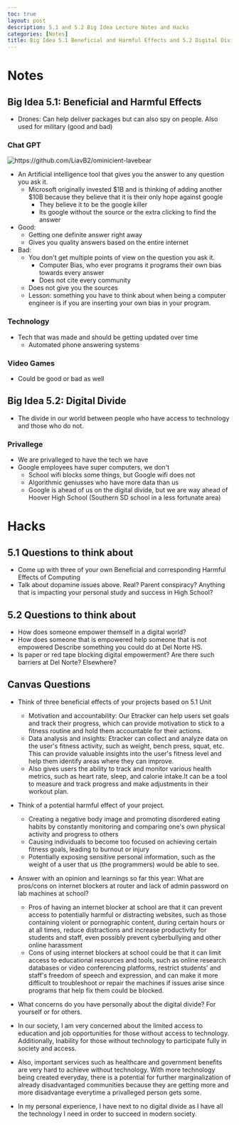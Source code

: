 ```yaml
---
toc: true
layout: post
description: 5.1 and 5.2 Big Idea Lecture Notes and Hacks
categories: [Notes]
title: Big Idea 5.1 Beneficial and Harmful Effects and 5.2 Digital Divide Notes and Hacks
---
```


# Notes

## Big Idea 5.1: Beneficial and Harmful Effects
- Drones: Can help deliver packages but can also spy on people. Also used for military (good and bad)

### Chat GPT

![]({{site.baseurl}}/images/gpt.png "https://github.com/LiavB2/ominicient-lavebear") 

- An Artificial intelligence tool that gives you the answer to any question you ask it.
    - Microsoft originally invested $1B and is thinking of adding another $10B because they believe that it is their only hope against google
        - They believe it to be the google killer
        - Its google without the source or the extra clicking to find the answer
- Good:
    - Getting one definite answer right away
    - Gives you quality answers based on the entire internet
- Bad:
    - You don't get multiple points of view on the question you ask it.
        - Computer Bias, who ever programs it programs their own bias towards every answer
        - Does not cite every community
    - Does not give you the sources 
    - Lesson: something you have to think about when being a computer engineer is if you are inserting your own bias in your program.

### Technology
- Tech that was made and should be getting updated over time
    - Automated phone answering systems 

### Video Games
- Could be good or bad as well


## Big Idea 5.2: Digital Divide
- The divide in our world between people who have access to technology and those who do not.

### Privallege
- We are privalleged to have the tech we have
- Google employees have super computers, we don't
    - School wifi blocks some things, but Google wifi does not
    - Algorithmic geniusses who have more data than us
    - Google is ahead of us on the digital divide, but we are way ahead of Hoover High School (Southern SD school in a less fortunate area)



# Hacks

## 5.1 Questions to think about
- Come up with three of your own Beneficial and corresponding Harmful Effects of Computing
- Talk about dopamine issues above. Real? Parent conspiracy? Anything that is impacting your personal study and success in High School?

## 5.2 Questions to think about
- How does someone empower themself in a digital world?
- How does someone that is empowered help someone that is not empowered Describe something you could do at Del Norte HS.
- Is paper or red tape blocking digital empowerment? Are there such barriers at Del Norte? Elsewhere?

## Canvas Questions
- Think of three beneficial effects of your projects based on 5.1 Unit
    - Motivation and accountability: Our Etracker can help users set goals and track their progress, which can provide motivation to stick to a fitness routine and hold them accountable for their actions.
    - Data analysis and insights: Etracker can collect and analyze data on the user's fitness activity, such as weight, bench press, squat, etc. This can provide valuable insights into the user's fitness level and help them identify areas where they can improve.
    - Also gives users the ability to track and monitor various health metrics, such as heart rate, sleep, and calorie intake.It can be a tool to measure and track progress and make adjustments in their workout plan.

- Think of a potential harmful effect of your project.
    - Creating a negative body image and promoting disordered eating habits by constantly monitoring and comparing one's own physical activity and progress to others
    - Causing individuals to become too focused on achieving certain fitness goals, leading to burnout or injury
    - Potentially exposing sensitive personal information, such as the weight of a user that us (the programmers) would be able to see.

- Answer with an opinion and learnings so far this year:  What are pros/cons on internet blockers at router and lack of admin password on lab machines at school?
    - Pros of having an internet blocker at school are that it can prevent access to potentially harmful or distracting websites, such as those containing violent or pornographic content, during certain hours or at all times, reduce distractions and increase productivity for students and staff, even possibly prevent cyberbullying and other online harassment
    - Cons of using internet blockers at school could be that it can limit access to educational resources and tools, such as online research databases or video conferencing platforms, restrict students' and staff's freedom of speech and expression, and can make it more difficult to troubleshoot or repair the machines if issues arise since programs that help fix them could be blocked.

- What concerns do you have personally about the digital divide?  For yourself or for others.
- In our society, I am very concerned about the limited access to education and job opportunities for those without access to technology. Additionally, Inability for those without technology to participate fully in society and access.
- Also, important services such as healthcare and government benefits are very hard to achieve without technology. With more technology being created everyday, there is a potential for further marginalization of already disadvantaged communities because they are getting more and more disadvantage everytime a privalleged person gets some.
- In my personal experience, I have next to no digital divide as I have all the technology I need in order to succeed in modern society. 
